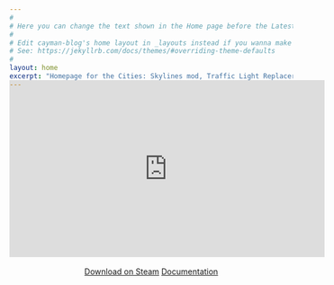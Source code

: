 ```yaml
---
#
# Here you can change the text shown in the Home page before the Latest Posts section.
#
# Edit cayman-blog's home layout in _layouts instead if you wanna make some changes
# See: https://jekyllrb.com/docs/themes/#overriding-theme-defaults
#
layout: home
excerpt: "Homepage for the Cities: Skylines mod, Traffic Light Replacer | View Documentation"
---
```


<center style="margin-top:-30px">
<div class="youtube-embed">
<div class="video-wrapper">
<iframe width="560" height="315" src="https://www.youtube.com/embed/ViHMWe0-Gwg" frameborder="0" allow="accelerometer; autoplay; clipboard-write; encrypted-media; gyroscope; picture-in-picture" allowfullscreen></iframe>
</div>
</div>

<br>
<a href="https://steamcommunity.com/sharedfiles/filedetails/?id=2414025775" class="btn">Download on Steam</a>
<a href="/documentation" class="btn">Documentation</a>

</center>

